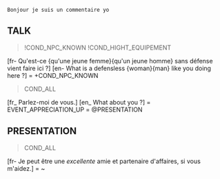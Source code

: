 
```
Bonjour je suis un commentaire yo
```

## TALK

>!COND_NPC_KNOWN
>!COND_HIGHT_EQUIPEMENT

[fr- Qu'est-ce {qu'une jeune femme}{qu'un jeune homme} sans défense vient faire ici ?]
[en- What is a defensless {woman}{man} like you doing here ?]
= +COND_NPC_KNOWN

>COND_ALL

[fr_ Parlez-moi de vous.]
[en_ What about you ?]
= EVENT_APPRECIATION_UP
= @PRESENTATION

## PRESENTATION

>COND_ALL

[fr- Je peut être une *excellente* amie et partenaire d'affaires, si vous m'aidez.]
= ~

